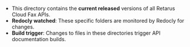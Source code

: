 * This directory contains the **current released** versions of all Retarus Cloud Fax APIs.
* **Redocly watched**: These specific folders are monitored by Redocly for changes.
* **Build trigger**: Changes to files in these directories trigger API documentation builds.